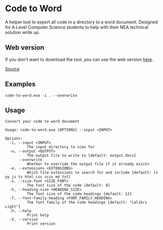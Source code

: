 # Code to Word

A helper tool to export all code in a directory to a word document. Designed for A Level Computer Science students to help with their NEA technical solution write up.

## Web version

If you don't want to download the tool, you can use the web version [here](https://stefanuk12.github.io/code-to-word/).

[Source](https://github.com/Stefanuk12/code-to-word/tree/web)

## Examples

```
code-to-word.exe -i . --overwrite
```

## Usage

```
Convert your code to word document

Usage: code-to-word.exe [OPTIONS] --input <INPUT>

Options:
  -i, --input <INPUT>
          The input directory to scan for
  -o, --output <OUTPUT>
          The output file to write to [default: output.docx]
      --overwrite
          Whether to override the output file if it already exists
  -e, --extensions <EXTENSIONS>
          Which file extensions to search for and include [default: rs py js ts html css scss md txt]
  -s, --size-font <SIZE_FONT>
          The font size of the code [default: 8]
  -h, --heading-size <HEADING_SIZE>
          The font size of the code headings [default: 12]
  -f, --font-family-heading <FONT_FAMILY_HEADING>
          The font family of the code headings [default: "Calibri Light"]
  -h, --help
          Print help
  -V, --version
          Print version
```